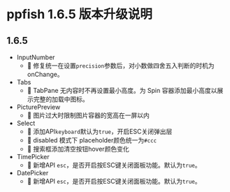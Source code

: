 # ppfish 1.6.5 版本升级说明

## 1.6.5
- InputNumber
  - 🐛 修复统一在设置`precision`参数后，对小数做四舍五入判断的时机为onChange。
- Tabs
  - 🐛 TabPane 无内容时不再设置最小高度。为 Spin 容器添加最小高度以展示完整的加载中图标。
- PicturePreview
  - 🔨 图片过大时限制图片容器的宽高在一屏以内
- Select
  - 🎊 添加API`keyboard`默认为`true`，开启ESC关闭弹出层
  - 🐛 disabled 模式下 placeholder颜色统一为`#ccc`
  - 🐛 搜索框添加清空按钮hover颜色变化
- TimePicker
  - 🎊 新增API `esc`，是否开启按ESC键关闭面板功能。默认为`true`。
- DatePicker
  - 🎊 新增API `esc`，是否开启按ESC键关闭面板功能。默认为`true`。
